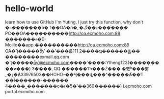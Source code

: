 # hello-world
learn how to use GitHub
I'm Yuting, I just try this function.
why don't
�װ���ͬ����ã�
1��OA�ǹ�˾�ٷ��ڲ���ͨ����
   PC��OA��������ַ��http://oa.ecmoho.com:88
   �ֻ������ء�E-Molile��app,��������ַ��http://oa.ecmoho.com:89
   OA�˺ţ�����ȫƴ   ��ʼ���룺111
2����ҵ������Ϣ��
   ������ַ��exmail.qq.com
   �˺ţ�����ȫƴ@ecmoho.com����ʼ����:YIheng123(���������и���)
3����˾QQ
   ������ͳһ���Ż���
   �뼰ʱ���빫˾�ٷ�Ⱥ33976503��HOHO-��Ҷ���ȡ���ˣ�����Ⱥ��Ƭ
   ��Ϊ������-������
4����˾������ַ�ο�(�Ƽ�ʹ��360������)
   i.ecmoho.com     
   portal.ecmoho.com
